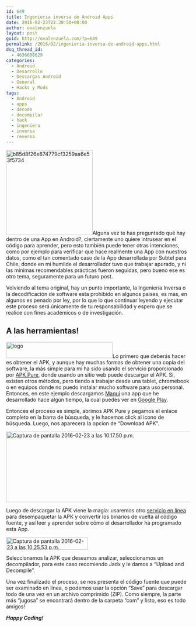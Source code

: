 ```yaml
---
id: 649
title: Ingenieria inversa de Android Apps
date: 2016-02-23T22:30:50+00:00
author: ovalenzuela
layout: post
guid: http://ovalenzuela.com/?p=649
permalink: /2016/02/ingenieria-inversa-de-android-apps.html
dsq_thread_id:
  - 4636608629
categories:
  - Android
  - Desarrollo
  - Descargas Android
  - General
  - Hacks y Mods
tags:
  - Android
  - apps
  - decode
  - decompilar
  - hack
  - ingeniera
  - inversa
  - reversa
---
```

<img class=" size-full wp-image-668 alignleft" src="http://www.ovalenzuela.com/wp-content/uploads/2016/02/b85d8f26e874779cf3259aa6e53f5734.jpg" alt="b85d8f26e874779cf3259aa6e53f5734" width="237" height="232" />Alguna vez te has preguntado qué hay dentro de una App en Android?, ciertamente uno quiere intrusear en el código para aprender, pero esto también puede tener otras intenciones, como por ejemplo para verificar que hace realmente una App con nuestros datos, como el tan comentado caso de la App desarrollada por Subtel para Chile, donde en mi humilde el desarrollador tuvo que trabajar apurado, y ni las mínimas recomendables prácticas fueron seguidas, pero bueno ese es otro tema, seguramente para un futuro post.

Volviendo al tema original, hay un punto importante, la Ingeniería Inversa o la decodificación de software esta prohibido en algunos paises, es mas, en algunos es penado por ley, por lo que lo que continuar leyendo y ejecutar este proceso será únicamente de tu responsabilidad y espero que se realice con fines académicos o de investigación.

## A las herramientas!

<img class=" size-full wp-image-691 alignleft" src="http://www.ovalenzuela.com/wp-content/uploads/2016/02/logo.png" alt="logo" width="292" height="44" />Lo primero que deberás hacer es obtener el APK, y aunque hay muchas formas de obtener una copia del software, la más simple para mi ha sido usando el servicio proporcionado por <a href="https://apkpure.com/" target="_blank">APK Pure</a>, donde usando un sitio web puede descargar el APK. Si, existen otros métodos, pero tiendo a trabajar desde una tablet, chromebook o en equipos donde no puedo instalar mucho software para uso personal. Entonces, en este ejemplo descargamos <a href="https://play.google.com/store/apps/details?id=com.xpertians.maqui" target="_blank">Maqui</a> una app que he desarrollado hace algún tiempo, la cual puedes ver en <a href="https://play.google.com/store/apps/details?id=com.xpertians.maqui" target="_blank">Google Play</a>.

Entonces el proceso es simple, abrimos APK Pure y pegamos el enlace completo en la barra de búsqueda, y le hacemos click al icono de búsqueda. Luego, nos aparecera la opcion de &#8220;Download APK&#8221;.

<img class="alignnone size-full wp-image-694" src="http://www.ovalenzuela.com/wp-content/uploads/2016/02/captura-de-pantalla-2016-02-23-a-las-10-17-50-p-m.png" alt="Captura de pantalla 2016-02-23 a las 10.17.50 p.m." width="774" height="193" srcset="http://www.ovalenzuela.com/wp-content/uploads/2016/02/captura-de-pantalla-2016-02-23-a-las-10-17-50-p-m.png 774w, http://www.ovalenzuela.com/wp-content/uploads/2016/02/captura-de-pantalla-2016-02-23-a-las-10-17-50-p-m-300x75.png 300w, http://www.ovalenzuela.com/wp-content/uploads/2016/02/captura-de-pantalla-2016-02-23-a-las-10-17-50-p-m-768x192.png 768w" sizes="(max-width: 774px) 100vw, 774px" />

Luego de descargar la APK viene la magia: usaremos otro <a href="http://www.javadecompilers.com/" target="_blank">servicio en línea </a>para desempaquetar la APK y convertir los binarios de vuelta al código fuente, y así leer y aprender sobre cómo el desarrollador ha programado esta App.

<img class=" size-full wp-image-706 aligncenter" src="http://www.ovalenzuela.com/wp-content/uploads/2016/02/captura-de-pantalla-2016-02-23-a-las-10-25-53-p-m.png" alt="Captura de pantalla 2016-02-23 a las 10.25.53 p.m." width="224" height="34" />

Seleccionamos la APK que deseamos analizar, seleccionamos un decompilador, para este caso recomiendo Jadx y le damos a &#8220;Upload and Decompile&#8221;.

Una vez finalizado el proceso, se nos presenta el código fuente que puede ser examinado en línea, o podemos usar la opción &#8220;Save&#8221; para descargar todo de una vez en un archivo comprimido (ZIP). Como siempre, la parte más &#8220;jugosa&#8221; se encontrará dentro de la carpeta &#8220;com&#8221; y listo, eso es todo amigos!

_**Happy Coding!**_